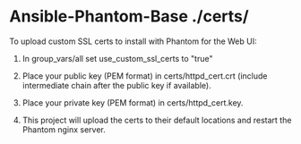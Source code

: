 # Ansible-Phantom-Base ./certs/

To upload custom SSL certs to install with Phantom for the Web UI:

1. In group_vars/all set use_custom_ssl_certs to "true"

2. Place your public key (PEM format) in certs/httpd_cert.crt (include intermediate chain after the public key if available).

3. Place your private key (PEM format) in certs/httpd_cert.key.

4. This project will upload the certs to their default locations and restart the Phantom nginx server.